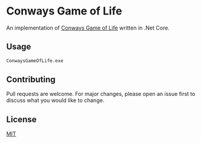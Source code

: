 # Conways Game of Life
An implementation of [Conways Game of Life](https://en.wikipedia.org/wiki/Conway%27s_Game_of_Life) written in .Net Core.

## Usage
```bash
ConwaysGameOfLife.exe
```

## Contributing
Pull requests are welcome. For major changes, please open an issue first to discuss what you would like to change.

## License
[MIT](https://choosealicense.com/licenses/mit/)